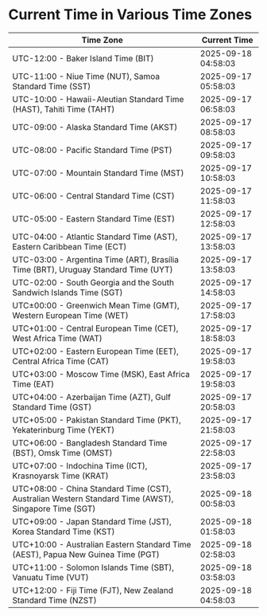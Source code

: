 # Current Time in Various Time Zones

| Time Zone | Current Time |
|-----------|--------------|
| UTC-12:00 - Baker Island Time (BIT) | 2025-09-18 04:58:03 |
| UTC-11:00 - Niue Time (NUT), Samoa Standard Time (SST) | 2025-09-17 05:58:03 |
| UTC-10:00 - Hawaii-Aleutian Standard Time (HAST), Tahiti Time (TAHT) | 2025-09-17 06:58:03 |
| UTC-09:00 - Alaska Standard Time (AKST) | 2025-09-17 08:58:03 |
| UTC-08:00 - Pacific Standard Time (PST) | 2025-09-17 09:58:03 |
| UTC-07:00 - Mountain Standard Time (MST) | 2025-09-17 10:58:03 |
| UTC-06:00 - Central Standard Time (CST) | 2025-09-17 11:58:03 |
| UTC-05:00 - Eastern Standard Time (EST) | 2025-09-17 12:58:03 |
| UTC-04:00 - Atlantic Standard Time (AST), Eastern Caribbean Time (ECT) | 2025-09-17 13:58:03 |
| UTC-03:00 - Argentina Time (ART), Brasília Time (BRT), Uruguay Standard Time (UYT) | 2025-09-17 13:58:03 |
| UTC-02:00 - South Georgia and the South Sandwich Islands Time (SGT) | 2025-09-17 14:58:03 |
| UTC±00:00 - Greenwich Mean Time (GMT), Western European Time (WET) | 2025-09-17 17:58:03 |
| UTC+01:00 - Central European Time (CET), West Africa Time (WAT) | 2025-09-17 18:58:03 |
| UTC+02:00 - Eastern European Time (EET), Central Africa Time (CAT) | 2025-09-17 19:58:03 |
| UTC+03:00 - Moscow Time (MSK), East Africa Time (EAT) | 2025-09-17 19:58:03 |
| UTC+04:00 - Azerbaijan Time (AZT), Gulf Standard Time (GST) | 2025-09-17 20:58:03 |
| UTC+05:00 - Pakistan Standard Time (PKT), Yekaterinburg Time (YEKT) | 2025-09-17 21:58:03 |
| UTC+06:00 - Bangladesh Standard Time (BST), Omsk Time (OMST) | 2025-09-17 22:58:03 |
| UTC+07:00 - Indochina Time (ICT), Krasnoyarsk Time (KRAT) | 2025-09-17 23:58:03 |
| UTC+08:00 - China Standard Time (CST), Australian Western Standard Time (AWST), Singapore Time (SGT) | 2025-09-18 00:58:03 |
| UTC+09:00 - Japan Standard Time (JST), Korea Standard Time (KST) | 2025-09-18 01:58:03 |
| UTC+10:00 - Australian Eastern Standard Time (AEST), Papua New Guinea Time (PGT) | 2025-09-18 02:58:03 |
| UTC+11:00 - Solomon Islands Time (SBT), Vanuatu Time (VUT) | 2025-09-18 03:58:03 |
| UTC+12:00 - Fiji Time (FJT), New Zealand Standard Time (NZST) | 2025-09-18 04:58:03 |
